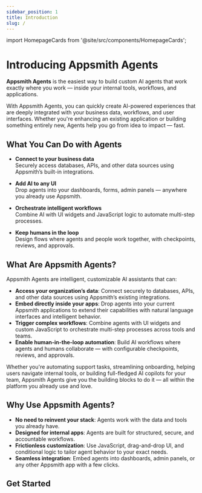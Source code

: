 ```yaml
---
sidebar_position: 1
title: Introduction
slug: /
---
```

import HomepageCards from '@site/src/components/HomepageCards';


# Introducing Appsmith Agents

**Appsmith Agents** is the easiest way to build custom AI agents that work exactly where you work — inside your internal tools, workflows, and applications.

With Appsmith Agents, you can quickly create AI-powered experiences that are deeply integrated with your business data, workflows, and user interfaces. Whether you're enhancing an existing application or building something entirely new, Agents help you go from idea to impact — fast.


## What You Can Do with Agents

- **Connect to your business data**  
Securely access databases, APIs, and other data sources using Appsmith’s built-in integrations.

- **Add AI to any UI**  
Drop agents into your dashboards, forms, admin panels — anywhere you already use Appsmith.

- **Orchestrate intelligent workflows**  
Combine AI with UI widgets and JavaScript logic to automate multi-step processes.

- **Keep humans in the loop**  
Design flows where agents and people work together, with checkpoints, reviews, and approvals.

## What Are Appsmith Agents?

Appsmith Agents are intelligent, customizable AI assistants that can:

- **Access your organization’s data**: Connect securely to databases, APIs, and other data sources using Appsmith’s existing integrations.
- **Embed directly inside your apps**: Drop agents into your current Appsmith applications to extend their capabilities with natural language interfaces and intelligent behavior.
- **Trigger complex workflows**: Combine agents with UI widgets and custom JavaScript to orchestrate multi-step processes across tools and teams.
- **Enable human-in-the-loop automation**: Build AI workflows where agents and humans collaborate — with configurable checkpoints, reviews, and approvals.

Whether you're automating support tasks, streamlining onboarding, helping users navigate internal tools, or building full-fledged AI copilots for your team, Appsmith Agents give you the building blocks to do it — all within the platform you already use and love.

## Why Use Appsmith Agents?

- **No need to reinvent your stack**: Agents work with the data and tools you already have.
- **Designed for internal apps**: Agents are built for structured, secure, and accountable workflows.
- **Frictionless customization**: Use JavaScript, drag-and-drop UI, and conditional logic to tailor agent behavior to your exact needs.
- **Seamless integration**: Embed agents into dashboards, admin panels, or any other Appsmith app with a few clicks.


## Get Started
<HomepageCards />


